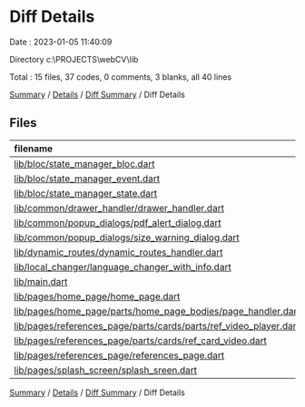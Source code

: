 # Diff Details

Date : 2023-01-05 11:40:09

Directory c:\\PROJECTS\\webCV\\lib

Total : 15 files,  37 codes, 0 comments, 3 blanks, all 40 lines

[Summary](results.md) / [Details](details.md) / [Diff Summary](diff.md) / Diff Details

## Files
| filename | language | code | comment | blank | total |
| :--- | :--- | ---: | ---: | ---: | ---: |
| [lib/bloc/state_manager_bloc.dart](/lib/bloc/state_manager_bloc.dart) | Dart | 17 | 0 | 5 | 22 |
| [lib/bloc/state_manager_event.dart](/lib/bloc/state_manager_event.dart) | Dart | 3 | 0 | 1 | 4 |
| [lib/bloc/state_manager_state.dart](/lib/bloc/state_manager_state.dart) | Dart | 6 | 0 | 0 | 6 |
| [lib/common/drawer_handler/drawer_handler.dart](/lib/common/drawer_handler/drawer_handler.dart) | Dart | 0 | -1 | 0 | -1 |
| [lib/common/popup_dialogs/pdf_alert_dialog.dart](/lib/common/popup_dialogs/pdf_alert_dialog.dart) | Dart | -1 | 0 | 0 | -1 |
| [lib/common/popup_dialogs/size_warning_dialog.dart](/lib/common/popup_dialogs/size_warning_dialog.dart) | Dart | 1 | 0 | 0 | 1 |
| [lib/dynamic_routes/dynamic_routes_handler.dart](/lib/dynamic_routes/dynamic_routes_handler.dart) | Dart | 3 | 1 | 1 | 5 |
| [lib/local_changer/language_changer_with_info.dart](/lib/local_changer/language_changer_with_info.dart) | Dart | -12 | 0 | -4 | -16 |
| [lib/main.dart](/lib/main.dart) | Dart | 0 | 0 | -1 | -1 |
| [lib/pages/home_page/home_page.dart](/lib/pages/home_page/home_page.dart) | Dart | -8 | 0 | -2 | -10 |
| [lib/pages/home_page/parts/home_page_bodies/page_handler.dart](/lib/pages/home_page/parts/home_page_bodies/page_handler.dart) | Dart | 4 | 0 | 1 | 5 |
| [lib/pages/references_page/parts/cards/parts/ref_video_player.dart](/lib/pages/references_page/parts/cards/parts/ref_video_player.dart) | Dart | 14 | 0 | 2 | 16 |
| [lib/pages/references_page/parts/cards/ref_card_video.dart](/lib/pages/references_page/parts/cards/ref_card_video.dart) | Dart | 6 | 0 | 0 | 6 |
| [lib/pages/references_page/references_page.dart](/lib/pages/references_page/references_page.dart) | Dart | 4 | 0 | 1 | 5 |
| [lib/pages/splash_screen/splash_sreen.dart](/lib/pages/splash_screen/splash_sreen.dart) | Dart | 0 | 0 | -1 | -1 |

[Summary](results.md) / [Details](details.md) / [Diff Summary](diff.md) / Diff Details